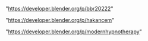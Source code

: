 "https://developer.blender.org/p/bbr20222"

"https://developer.blender.org/p/hakancem"

"https://developer.blender.org/p/modernhypnotherapy"

